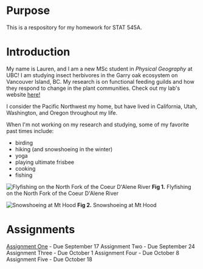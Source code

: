 # Purpose
This is a respository for my homework for STAT 545A.

# Introduction
My name is Lauren, and I am a new MSc student in _Physical Geography_ at UBC! I am studying insect herbivores in the Garry oak ecosystem on Vancouver Island, BC. My research is on functional feeding guilds and how they respond to change in the plant communities. Check out my lab's website [here!](http://williamslabubc.weebly.com/people.html)

I consider the Pacific Northwest my home, but have lived in California, Utah, Washington, and Oregon throughout my life. 

When I'm not working on my research and studying, some of my favorite past times include: 
* birding 
* hiking (and snowshoeing in the winter)
* yoga
* playing ultimate frisbee
* cooking
* fishing

![Flyfishing on the North Fork of the Coeur D'Alene River](https://scontent-sea1-1.xx.fbcdn.net/v/t1.0-9/65160635_2168496653199222_4497584744715780096_o.jpg?_nc_cat=111&_nc_oc=AQnFF0_FDzerOsZ35-OwfrUJv1p2IhC_mY3IvAn85NQEbfNTMGy-1vaUJDpvkMKm2AY&_nc_ht=scontent-sea1-1.xx&oh=0fa4ceb09d2f64f0731db98056389980&oe=5DF98A58)
**Fig 1.** Flyfishing on the North Fork of the Coeur D'Alene River

![Snowshoeing at Mt Hood](https://scontent-sea1-1.xx.fbcdn.net/v/t1.0-9/65511415_2168467479868806_3755221517575651328_o.jpg?_nc_cat=101&_nc_oc=AQkZwrNwf21YK3LfFn2t8t7071binIkES84GfCRZ4Il6rhgrgVyiFmCxN_tPr_XztBw&_nc_ht=scontent-sea1-1.xx&oh=97a8b1a92f9f927ffcb90a619ac77ddb&oe=5E0F2E18)
**Fig 2.** Snowshoeing at Mt Hood
  

# Assignments
[Assignment One](https://stat545.stat.ubc.ca/evaluation/hw01/hw01/) - Due September 17
Assignment Two - Due September 24 
Assignment Three - Due October 1
Assignment Four - Due October 8
Assignment Five - Due October 18

